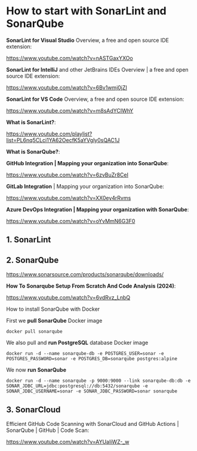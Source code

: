 # How to start with SonarLint and SonarQube

**SonarLint for Visual Studio** Overview, a free and open source IDE extension: 

https://www.youtube.com/watch?v=nASTGaxYXOo

**SonarLint for IntelliJ** and other JetBrains IDEs Overview | a free and open source IDE extension: 

https://www.youtube.com/watch?v=6Bv1wmj0jZI

**SonarLint for VS Code** Overview, a free and open source IDE extension: 

https://www.youtube.com/watch?v=m8sAdYCIWhY

**What is SonarLint?**:

https://www.youtube.com/playlist?list=PL6nq5CLci1YA62OecfK5aYVgly0sQAC1J

**What is SonarQube?**: 



**GitHub Integration | Mapping your organization into SonarQube**: 

https://www.youtube.com/watch?v=6zvBuZr8CeI

**GitLab Integration** | Mapping your organization into SonarQube: 

https://www.youtube.com/watch?v=XX0ey4rRvms

**Azure DevOps Integration | Mapping your organization with SonarQube**:

https://www.youtube.com/watch?v=oYvMmN6G3F0

## 1. SonarLint



## 2. SonarQube

https://www.sonarsource.com/products/sonarqube/downloads/

**How To Sonarqube Setup From Scratch And Code Analysis (2024)**:

https://www.youtube.com/watch?v=6vdRvz_LnbQ

How to install SonarQube with Docker

First we **pull SonarQube** Docker image

```
docker pull sonarqube
```

We also pull and **run PostgreSQL** database Docker image

```
docker run -d --name sonarqube-db -e POSTGRES_USER=sonar -e POSTGRES_PASSWORD=sonar -e POSTGRES_DB=sonarqube postgres:alpine
```

We now **run SonarQube**

```
docker run -d --name sonarqube -p 9000:9000 --link sonarqube-db:db -e SONAR_JDBC_URL=jdbc:postgresql://db:5432/sonarqube -e SONAR_JDBC_USERNAME=sonar -e SONAR_JDBC_PASSWORD=sonar sonarqube
```


## 3. SonarCloud

Efficient GitHub Code Scanning with SonarCloud and GitHub Actions | SonarQube | GitHub | Code Scan:

https://www.youtube.com/watch?v=AYUaIiWZ-_w

